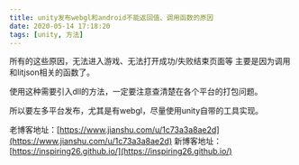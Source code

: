 ```yaml
---
title: unity发布webgl和android不能返回值、调用函数的原因
date: 2020-05-14 17:18:20
tags: [unity, 方法]
---
```

所有的这些原因，无法进入游戏、无法打开成功/失败结束页面等
主要是因为调用和litjson相关的函数了。

使用这种需要引入dll的方法，一定要注意查清楚在各个平台的打包问题。

所以要左多平台发布，尤其是有webgl，尽量使用unity自带的工具实现。







老博客地址：[https://www.jianshu.com/u/1c73a3a8ae2d](https://www.jianshu.com/u/1c73a3a8ae2d)
新博客地址：[https://inspiring26.github.io/](https://inspiring26.github.io/)
